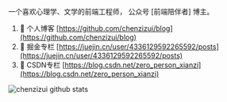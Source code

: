 一个喜欢心理学、文学的前端工程师， 公众号 [前端陪伴者] 博主。

1. 💖 个人博客 [https://github.com/chenzizui/blog](https://github.com/chenzizui/blog)
2. 🙉 掘金专栏 [https://juejin.cn/user/4336129592265592/posts](https://juejin.cn/user/4336129592265592/posts)
3. 🐶 CSDN专栏 [https://blog.csdn.net/zero_person_xianzi](https://blog.csdn.net/zero_person_xianzi)





![chenzizui github stats](https://github-readme-stats.vercel.app/api?username=chenzizui&theme=light)



<!--
**chenzizui/chenzizui** is a ✨ _special_ ✨ repository because its `README.md` (this file) appears on your GitHub profile.

Here are some ideas to get you started:

- 🔭 I’m currently working on ...
- 🌱 I’m currently learning ...
- 👯 I’m looking to collaborate on ...
- 🤔 I’m looking for help with ...
- 💬 Ask me about ...
- 📫 How to reach me: ...
- 😄 Pronouns: ...
- ⚡ Fun fact: ...
-->
